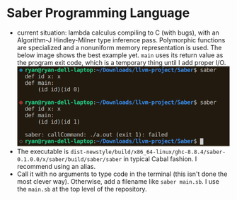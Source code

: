 # Saber Programming Language

 - current situation: lambda calculus compiling to C (with bugs), with an Algorithm-J Hindley-Milner type inference pass. Polymorphic functions are specialized and a nonuniform memory representation is used. The below image shows the best example yet. `main` uses its return value as the program exit code, which is a temporary thing until I add proper I/O.
 ![code demo](Untitled.png)
 - The executable is `dist-newstyle/build/x86_64-linux/ghc-8.8.4/saber-0.1.0.0/x/saber/build/saber/saber` in typical Cabal fashion. I recommend using an alias.
 - Call it with no arguments to type code in the terminal (this isn't done the most clever way). Otherwise, add a filename like `saber main.sb`. I use the `main.sb` at the top level of the repository. 
